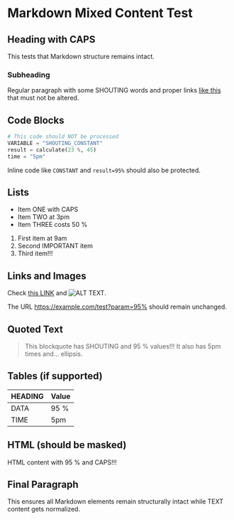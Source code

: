 # Markdown Mixed Content Test

## Heading with CAPS

This tests that Markdown structure remains intact.

### Subheading

Regular paragraph with some SHOUTING words and proper links [like this](https://example.com) that must not be altered.

## Code Blocks

```python
# This code should NOT be processed
VARIABLE = "SHOUTING_CONSTANT"
result = calculate(23 %, 45)
time = "5pm"
```

Inline code like `CONSTANT` and `result=95%` should also be protected.

## Lists

- Item ONE with CAPS
- Item TWO at 3pm
- Item THREE costs 50 %

1. First item at 9am
2. Second IMPORTANT item
3. Third item!!!

## Links and Images

Check [this LINK](https://example.com/CAPS_URL) and ![ALT TEXT](image.png).

The URL https://example.com/test?param=95% should remain unchanged.

## Quoted Text

> This blockquote has SHOUTING and 95 % values!!!
> It also has 5pm times and... ellipsis.

## Tables (if supported)

| HEADING | Value |
|---------|-------|
| DATA    | 95 %  |
| TIME    | 5pm   |

## HTML (should be masked)

<div class="CONTAINER">
  <p>HTML content with 95 % and CAPS!!!</p>
</div>

## Final Paragraph

This ensures all Markdown elements remain structurally intact while TEXT content gets normalized.
